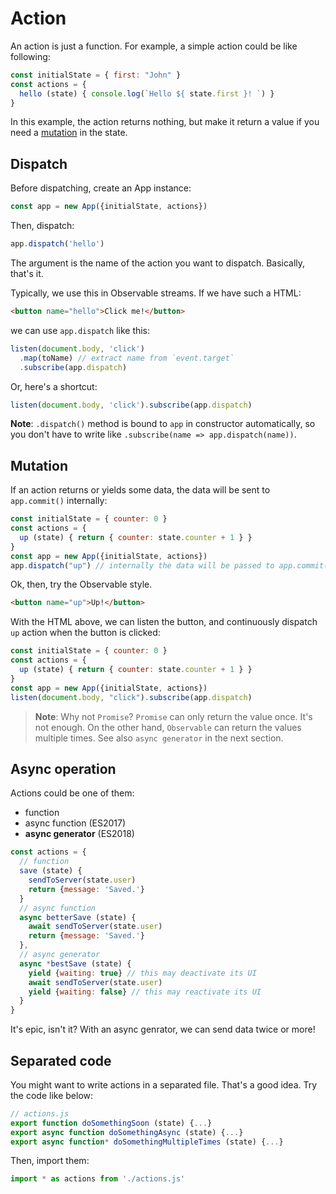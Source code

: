 
# Action

An action is just a function. For example, a simple action could be like following:

```javascript
const initialState = { first: "John" }
const actions = {
  hello (state) { console.log(`Hello ${ state.first }! `) }
}
```

In this example, the action returns nothing, but make it return a value if you need a [mutation](#mutation) in the state.

## Dispatch

Before dispatching, create an App instance:

```javascript
const app = new App({initialState, actions})
```

Then, dispatch:

```javascript
app.dispatch('hello')
```

The argument is the name of the action you want to dispatch. Basically, that's it.

Typically, we use this in Observable streams. If we have such a HTML:

```html
<button name="hello">Click me!</button>
```

we can use `app.dispatch` like this:

```javascript
listen(document.body, 'click')
  .map(toName) // extract name from `event.target`
  .subscribe(app.dispatch)
```

Or, here's a shortcut:

```javascript
listen(document.body, 'click').subscribe(app.dispatch)
```

**Note**: `.dispatch()` method is bound to `app` in constructor automatically, so you don't have to write like `.subscribe(name => app.dispatch(name))`.

## Mutation

If an action returns or yields some data, the data will be sent to `app.commit()` internally:

```javascript
const initialState = { counter: 0 }
const actions = {
  up (state) { return { counter: state.counter + 1 } }
}
const app = new App({initialState, actions})
app.dispatch("up") // internally the data will be passed to app.commit()
```

Ok, then, try the Observable style.

```html
<button name="up">Up!</button>
```

With the HTML above, we can listen the button, and continuously dispatch `up` action when the button is clicked:

```javascript
const initialState = { counter: 0 }
const actions = {
  up (state) { return { counter: state.counter + 1 } }
}
const app = new App({initialState, actions})
listen(document.body, "click").subscribe(app.dispatch)
```

> **Note**: Why not `Promise`? `Promise` can only return the value once. It's not enough. On the other hand, `Observable` can return the values multiple times. See also `async generator` in the next section.

## Async operation

Actions could be one of them:

- function
- async function (ES2017)
- **async generator** (ES2018)

```javascript
const actions = {
  // function
  save (state) {
    sendToServer(state.user)
    return {message: 'Saved.'}
  }
  // async function
  async betterSave (state) {
    await sendToServer(state.user)
    return {message: 'Saved.'}
  },
  // async generator
  async *bestSave (state) {
    yield {waiting: true} // this may deactivate its UI
    await sendToServer(state.user)
    yield {waiting: false} // this may reactivate its UI
  }
}
```

It's epic, isn't it? With an async genrator, we can send data twice or more!

## Separated code

You might want to write actions in a separated file. That's a good idea. Try the code like below:

```javascript
// actions.js
export function doSomethingSoon (state) {...}
export async function doSomethingAsync (state) {...}
export async function* doSomethingMultipleTimes (state) {...}
```

Then, import them:

```javascript
import * as actions from './actions.js'
```
